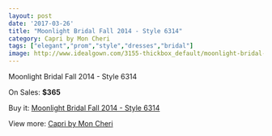 ```yaml
---
layout: post
date: '2017-03-26'
title: "Moonlight Bridal Fall 2014 - Style 6314"
category: Capri by Mon Cheri
tags: ["elegant","prom","style","dresses","bridal"]
image: http://www.idealgown.com/3155-thickbox_default/moonlight-bridal-fall-2014-style-6314.jpg
---
```

Moonlight Bridal Fall 2014 - Style 6314

On Sales: **$365**
<a href="https://www.idealgown.com/en/capri-by-mon-cheri/1510-moonlight-bridal-fall-2014-style-6314.html"><amp-img layout="responsive" width="600" height="600" src="//www.idealgown.com/3155-thickbox_default/moonlight-bridal-fall-2014-style-6314.jpg" alt="Moonlight Bridal Fall 2014 - Style 6314 0" /></a>
<a href="https://www.idealgown.com/en/capri-by-mon-cheri/1510-moonlight-bridal-fall-2014-style-6314.html"><amp-img layout="responsive" width="600" height="600" src="//www.idealgown.com/3156-thickbox_default/moonlight-bridal-fall-2014-style-6314.jpg" alt="Moonlight Bridal Fall 2014 - Style 6314 1" /></a>

Buy it: [Moonlight Bridal Fall 2014 - Style 6314](https://www.idealgown.com/en/capri-by-mon-cheri/1510-moonlight-bridal-fall-2014-style-6314.html "Moonlight Bridal Fall 2014 - Style 6314")

View more: [Capri by Mon Cheri](https://www.idealgown.com/en/24-capri-by-mon-cheri "Capri by Mon Cheri")